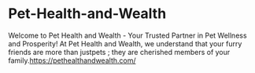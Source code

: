 # Pet-Health-and-Wealth
Welcome to Pet Health and Wealth - Your Trusted Partner in Pet Wellness and Prosperity! At Pet Health and Wealth, we understand that your furry friends are more than justpets ; they are cherished members of your family.https://pethealthandwealth.com/
